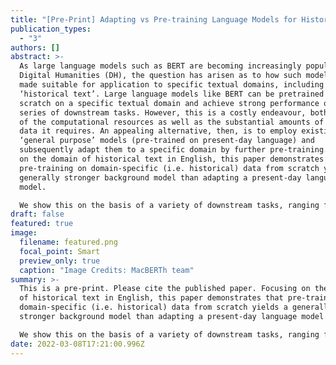 ```yaml
---
title: "[Pre-Print] Adapting vs Pre-training Language Models for Historical Languages"
publication_types:
  - "3"
authors: []
abstract: >-
  As large language models such as BERT are becoming increasingly popular in
  Digital Humanities (DH), the question has arisen as to how such models can be
  made suitable for application to specific textual domains, including that of
  ‘historical text’. Large language models like BERT can be pretrained from
  scratch on a specific textual domain and achieve strong performance on a
  series of downstream tasks. However, this is a costly endeavour, both in terms
  of the computational resources as well as the substantial amounts of training
  data it requires. An appealing alternative, then, is to employ existing
  ‘general purpose’ models (pre-trained on present-day language) and
  subsequently adapt them to a specific domain by further pre-training. Focusing
  on the domain of historical text in English, this paper demonstrates that
  pre-training on domain-specific (i.e. historical) data from scratch yields a
  generally stronger background model than adapting a present-day language
  model.

  We show this on the basis of a variety of downstream tasks, ranging from established tasks such as Part-of-Speech tagging, Named Entity Recognition and Word Sense Disambiguation, to ad-hoc tasks like Sentence Periodization, which are specifically designed to test historically relevant processing.
draft: false
featured: true
image:
  filename: featured.png
  focal_point: Smart
  preview_only: true
  caption: "Image Credits: MacBERTh team"
summary: >-
  This is a pre-print. Please cite the published paper. Focusing on the domain
  of historical text in English, this paper demonstrates that pre-training on
  domain-specific (i.e. historical) data from scratch yields a generally
  stronger background model than adapting a present-day language model.

  We show this on the basis of a variety of downstream tasks, ranging from established tasks such as Part-of-Speech tagging, Named Entity Recognition and Word Sense Disambiguation, to ad-hoc tasks like Sentence Periodization, which are specifically designed to test historically relevant processing.
date: 2022-03-08T17:21:00.996Z
---
```

